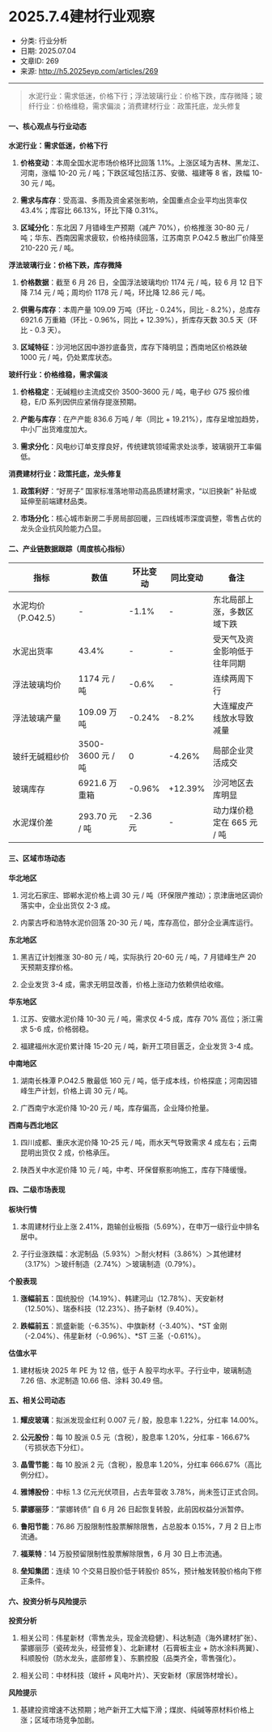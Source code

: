 # 2025.7.4建材行业观察

- 分类: 行业分析
- 日期: 2025.07.04
- 文章ID: 269
- 来源: http://h5.2025eyp.com/articles/269

---

> 水泥行业：需求低迷，价格下行；浮法玻璃行业：价格下跌，库存微降；玻纤行业：价格维稳，需求偏淡；消费建材行业：政策托底，龙头修复

#### **一、核心观点与行业动态**

**水泥行业：需求低迷，价格下行**

1. **价格变动**：本周全国水泥市场价格环比回落 1.1%。上涨区域为吉林、黑龙江、河南，涨幅 10-20 元 / 吨；下跌区域包括江苏、安徽、福建等 8 省，跌幅 10-30 元 / 吨。

2. **需求与库存**：受高温、多雨及资金紧张影响，全国重点企业平均出货率仅 43.4%；库容比 66.13%，环比下降 0.31%。

3. **区域分化**：东北因 7 月错峰生产预期（减产 70%），价格推涨 30-80 元 / 吨；华东、西南因需求疲软，价格持续回落，江苏南京 P.O42.5 散出厂价降至 210-220 元 / 吨。

**浮法玻璃行业：价格下跌，库存微降**

1. **价格数据**：截至 6 月 26 日，全国浮法玻璃均价 1174 元 / 吨，较 6 月 12 日下降 7.14 元 / 吨；周均价 1178 元 / 吨，环比降 12.86 元 / 吨。

2. **供需与库存**：本周产量 109.09 万吨（环比 - 0.24%，同比 - 8.2%），总库存 6921.6 万重箱（环比 - 0.96%，同比 + 12.39%），折库存天数 30.5 天（环比 - 0.3 天）。

3. **区域特征**：沙河地区因中游抄底备货，库存下降明显；西南地区价格跌破 1000 元 / 吨，仍处累库状态。

**玻纤行业：价格维稳，需求偏淡**

1. **价格稳定**：无碱粗纱主流成交价 3500-3600 元 / 吨，电子纱 G75 报价维稳，E/D 系列因供应紧俏存提涨预期。

2. **产能与库存**：在产产能 836.6 万吨 / 年（同比 + 19.21%），库存呈增加趋势，中小厂出货难度加大。

3. **需求分化**：风电纱订单支撑良好，传统建筑领域需求处淡季，玻璃钢开工率偏低。

**消费建材行业：政策托底，龙头修复**

1. **政策利好**：“好房子” 国家标准落地带动高品质建材需求，“以旧换新” 补贴或延伸至前端建材品类。

2. **市场分化**：核心城市新房二手房局部回暖，三四线城市深度调整，零售占优的龙头企业抗风险能力凸显。

#### **二、产业链数据跟踪（周度核心指标）**

| **指标** | **数值** | **环比变动** | **同比变动** | **备注** |
| --- | --- | --- | --- | --- |
| 水泥均价（P.O42.5） | - | -1.1% | - | 东北局部上涨，多数区域下跌 |
| 水泥出货率 | 43.4% | - | - | 受天气及资金影响低于往年同期 |
| 浮法玻璃均价 | 1174 元 / 吨 | -0.6% | - | 连续两周下行 |
| 浮法玻璃产量 | 109.09 万吨 | -0.24% | -8.2% | 大连耀皮产线放水导致减量 |
| 玻纤无碱粗纱价 | 3500-3600 元 / 吨 | 0 | -4.26% | 局部企业灵活成交 |
| 玻璃库存 | 6921.6 万重箱 | -0.96% | +12.39% | 沙河地区去库明显 |
| 水泥煤价差 | 293.70 元 / 吨 | -2.36 元 | - | 动力煤价稳定在 665 元 / 吨 |

#### **三、区域市场动态**

**华北地区**

1. 河北石家庄、邯郸水泥价格上调 30 元 / 吨（环保限产推动）；京津唐地区调价落实中，企业出货仅 2-3 成。

2. 内蒙古呼和浩特水泥价回落 20-30 元 / 吨，库存高位，部分企业满库运行。

**东北地区**

1. 黑吉辽计划推涨 30-80 元 / 吨，实际执行 20-60 元 / 吨，7 月错峰生产 20 天预期支撑价格。

2. 企业发货 3-4 成，需求无明显改善，价格上涨动力依赖供给收缩。

**华东地区**

1. 江苏、安徽水泥价降 10-30 元 / 吨，需求仅 4-5 成，库存 70% 高位；浙江需求 5-6 成，价格弱稳。

2. 福建福州水泥价累计降 15-20 元 / 吨，新开工项目匮乏，企业发货 3-4 成。

**中南地区**

1. 湖南长株潭 P.O42.5 散最低 160 元 / 吨，低于成本线，价格探底；河南因错峰生产计划，价格上调 30 元 / 吨。

2. 广西南宁水泥价降 10-20 元 / 吨，库存偏高，企业降价抢量。

**西南与西北地区**

1. 四川成都、重庆水泥价降 10-25 元 / 吨，雨水天气导致需求 4 成左右；云南昆明出货仅 2 成，价格承压。

2. 陕西关中水泥价降 10 元 / 吨，中考、环保督察影响施工，库存下降缓慢。

#### **四、二级市场表现**

**板块行情**

1. 本周建材行业上涨 2.41%，跑输创业板指（5.69%），在申万一级行业中排名居中。

2. 子行业涨跌幅：水泥制品（5.93%）＞耐火材料（3.86%）＞其他建材（3.17%）＞玻纤制造（2.74%）＞玻璃制造（0.79%）。

**个股表现**

1. **涨幅前五**：国统股份（14.19%）、韩建河山（12.78%）、天安新材（12.50%）、瑞泰科技（12.23%）、扬子新材（9.40%）。

2. **跌幅前五**：凯盛新能（-6.35%）、中旗新材（-3.40%）、*ST 金刚（-2.04%）、伟星新材（-0.96%）、*ST 三圣（-0.61%）。

**估值水平**

1. 建材板块 2025 年 PE 为 12 倍，低于 A 股平均水平。子行业中，玻璃制造 7.26 倍、水泥制造 10.66 倍、涂料 30.49 倍。

#### **五、相关公司动态**

1. **耀皮玻璃**：拟派发现金红利 0.007 元 / 股，股息率 1.22%，分红率 14.00%。

2. **公元股份**：每 10 股派 0.5 元（含税），股息率 1.20%，分红率 - 166.67%（亏损状态下分红）。

3. **晶雪节能**：每 10 股派 2 元（含税），股息率 1.20%，分红率 666.67%（高比例分红）。

4. **雅博股份**：中标 1.3 亿元光伏项目，占去年营收 3.78%，尚未签订正式合同。

5. **蒙娜丽莎**：“蒙娜转债” 自 6 月 26 日起恢复转股，此前因权益分派暂停。

6. **鲁阳节能**：76.86 万股限制性股票解除限售，占总股本 0.15%，7 月 2 日上市流通。

7. **福莱特**：14 万股预留限制性股票解除限售，6 月 30 日上市流通。

8. **垒知集团**：连续 10 个交易日股价低于转股价 85%，预计触发转股价格向下修正条件。

#### **六、投资分析与风险提示**

**投资分析**

1. 相关公司：伟星新材（零售龙头，现金流稳健）、科达制造（海外建材扩张）、蒙娜丽莎（瓷砖龙头，经营修复）、北新建材（石膏板主业 + 防水涂料两翼）、科顺股份（防水龙头，底部修复）、东鹏控股（品类齐全，零售强化）。

2. 相关公司：中材科技（玻纤 + 风电叶片）、天安新材（家居饰材增长）。

**风险提示**

1. 基建投资增速不达预期；地产新开工大幅下滑；煤炭、纯碱等原材料价格上涨；区域市场竞争加剧。
